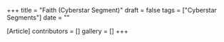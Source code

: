 +++
title = "Faith (Cyberstar Segment)"
draft = false
tags = ["Cyberstar Segments"]
date = ""

[Article]
contributors = []
gallery = []
+++